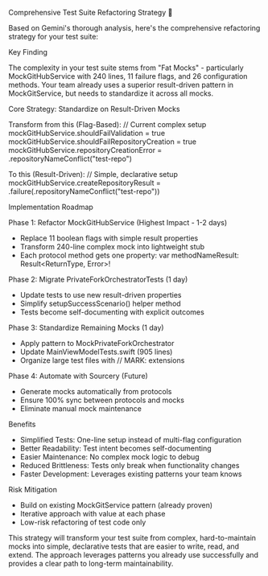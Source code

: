 Comprehensive Test Suite Refactoring Strategy 🧪

  Based on Gemini's thorough analysis, here's the comprehensive refactoring
  strategy for your test suite:

  Key Finding

  The complexity in your test suite stems from "Fat Mocks" - particularly
  MockGitHubService with 240 lines, 11 failure flags, and 26 configuration
  methods. Your team already uses a superior result-driven pattern in
  MockGitService, but needs to standardize it across all mocks.

  Core Strategy: Standardize on Result-Driven Mocks

  Transform from this (Flag-Based):
  // Current complex setup
  mockGitHubService.shouldFailValidation = true
  mockGitHubService.shouldFailRepositoryCreation = true
  mockGitHubService.repositoryCreationError =
  .repositoryNameConflict("test-repo")

  To this (Result-Driven):
  // Simple, declarative setup
  mockGitHubService.createRepositoryResult =
  .failure(.repositoryNameConflict("test-repo"))

  Implementation Roadmap

  Phase 1: Refactor MockGitHubService (Highest Impact - 1-2 days)

  - Replace 11 boolean flags with simple result properties
  - Transform 240-line complex mock into lightweight stub
  - Each protocol method gets one property: var methodNameResult: 
  Result<ReturnType, Error>!

  Phase 2: Migrate PrivateForkOrchestratorTests (1 day)

  - Update tests to use new result-driven properties
  - Simplify setupSuccessScenario() helper method
  - Tests become self-documenting with explicit outcomes

  Phase 3: Standardize Remaining Mocks (1 day)

  - Apply pattern to MockPrivateForkOrchestrator
  - Update MainViewModelTests.swift (905 lines)
  - Organize large test files with // MARK: extensions

  Phase 4: Automate with Sourcery (Future)

  - Generate mocks automatically from protocols
  - Ensure 100% sync between protocols and mocks
  - Eliminate manual mock maintenance

  Benefits

  - Simplified Tests: One-line setup instead of multi-flag configuration
  - Better Readability: Test intent becomes self-documenting
  - Easier Maintenance: No complex mock logic to debug
  - Reduced Brittleness: Tests only break when functionality changes
  - Faster Development: Leverages existing patterns your team knows

  Risk Mitigation

  - Build on existing MockGitService pattern (already proven)
  - Iterative approach with value at each phase
  - Low-risk refactoring of test code only

  This strategy will transform your test suite from complex, hard-to-maintain
   mocks into simple, declarative tests that are easier to write, read, and
  extend. The approach leverages patterns you already use successfully and
  provides a clear path to long-term maintainability.
